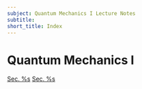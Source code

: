 ```yaml
---
subject: Quantum Mechanics I Lecture Notes
subtitle:
short_title: Index
---
```


# Quantum Mechanics I

[Sec. %s](#ch-hist)
[Sec. %s](#s-photoelec)
[](#ch-basics)